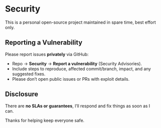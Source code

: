 # Security

This is a personal open-source project maintained in spare time, best effort only.

## Reporting a Vulnerability
Please report issues **privately** via GitHub:

- Repo -> **Security** -> **Report a vulnerability** (Security Advisories).
- Include steps to reproduce, affected commit/branch, impact, and any suggested fixes.
- Please don’t open public issues or PRs with exploit details.

## Disclosure
There are **no SLAs or guarantees**, I’ll respond and fix things as soon as I can.

Thanks for helping keep everyone safe.
